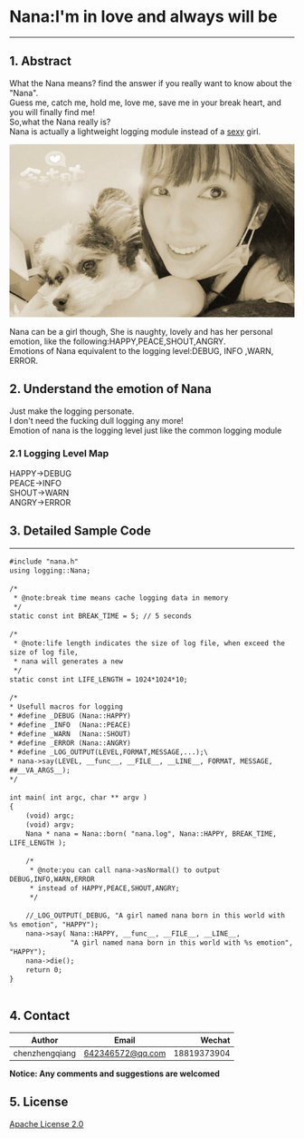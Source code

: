 # Nana:I'm in love and always will be
---
## 1. Abstract

What the Nana means? find the answer if you really want to know about the "Nana".<br/>
Guess me, catch me, hold me, love me, save me in your break heart, and you will finally find me!<br/>
So,what the Nana really is?<br/>
Nana is actually a lightweight logging module instead of a [sexy](https://weibo.com/yui524?sudaref=www.baidu.com&display=0&retcode=6102) girl.<br/>
<p><img width="505" height="305" src="./docs/images/bdyjy.jpg"></p>
Nana can be a girl though, She is naughty, lovely and has her personal emotion, like the following:HAPPY,PEACE,SHOUT,ANGRY.<br/>
Emotions of Nana equivalent to the logging level:DEBUG, INFO ,WARN, ERROR.<br/>  

## 2. Understand the emotion of Nana

Just make the logging personate.<br/> 
I don't need the fucking dull logging any more!<br/>
Emotion of nana is the logging level just like the common logging module

### 2.1 Logging Level Map
HAPPY->DEBUG<br/>
PEACE->INFO<br/>
SHOUT->WARN<br/>
ANGRY->ERROR<br/>

## 3. Detailed Sample Code
-----------

``` 
#include "nana.h"
using logging::Nana;

/*
 * @note:break time means cache logging data in memory
 */
static const int BREAK_TIME = 5; // 5 seconds

/*
 * @note:life length indicates the size of log file, when exceed the size of log file,
 * nana will generates a new
 */
static const int LIFE_LENGTH = 1024*1024*10;

/*
* Usefull macros for logging
* #define _DEBUG (Nana::HAPPY)
* #define _INFO  (Nana::PEACE)
* #define _WARN  (Nana::SHOUT)
* #define _ERROR (Nana::ANGRY)
* #define _LOG_OUTPUT(LEVEL,FORMAT,MESSAGE,...);\
* nana->say(LEVEL, __func__, __FILE__, __LINE__, FORMAT, MESSAGE, ##__VA_ARGS__);
*/

int main( int argc, char ** argv )
{
    (void) argc;
    (void) argv;
    Nana * nana = Nana::born( "nana.log", Nana::HAPPY, BREAK_TIME, LIFE_LENGTH );
    
    /*
     * @note:you can call nana->asNormal() to output DEBUG,INFO,WARN,ERROR 
     * instead of HAPPY,PEACE,SHOUT,ANGRY;
     */
    
    //_LOG_OUTPUT(_DEBUG, "A girl named nana born in this world with %s emotion", "HAPPY");
    nana->say( Nana::HAPPY, __func__, __FILE__, __LINE__, 
               "A girl named nana born in this world with %s emotion", "HAPPY");
    nana->die();
    return 0;
}
  
```

## 4. Contact

|Author          | Email            | Wechat      |
| ---------------|:----------------:| -----------:|
| chenzhengqiang | 642346572@qq.com | 18819373904 |

**Notice:  Any comments and suggestions are welcomed**

## 5. License
[Apache License 2.0](./LICENSE)
